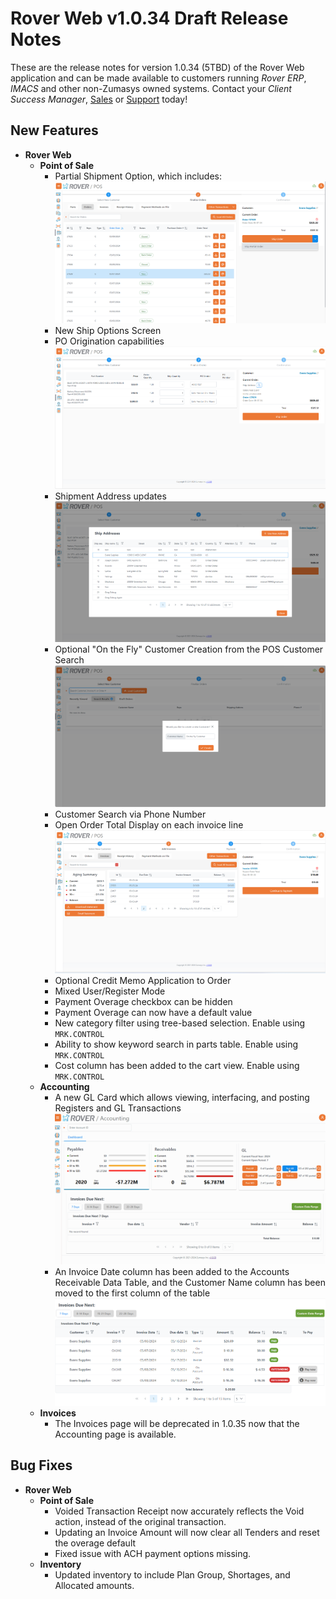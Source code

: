 # Rover Web v1.0.34 Draft Release Notes

<badge text= "Version 1.0.34" vertical="middle" />

<PageHeader />

These are the release notes for version 1.0.34 (5TBD) of the Rover Web application and can be made available to customers running _Rover ERP_, _IMACS_ and other non-Zumasys owned systems. Contact your _Client Success Manager_, [Sales](mailto:sales@zumasys.com?subject=Rover%20Web%20v1.0.34) or [Support](mailto:help@zumasys.com?subject=Rover%20Web%20v1.0.34) today!

## New Features

- **Rover Web**
  - **Point of Sale**
    - Partial Shipment Option, which includes:
    ![Partial Ship Option](./PartialShip.png)
    - New Ship Options Screen
    - PO Origination capabilities
    ![POS Ship Form](./ShipForm.png)
    - Shipment Address updates
    ![POS Ship Address Form](./shipaddress.png)
    - Optional "On the Fly" Customer Creation from the POS Customer Search
    ![POS On the Fly Customer Creation](./OnTheFlyCust.png)
    - Customer Search via Phone Number
    - Open Order Total Display on each invoice line
    ![Source Order Total](./SourceOrderTotal.png)
    - Optional Credit Memo Application to Order
    - Mixed User/Register Mode
    - Payment Overage checkbox can be hidden
    - Payment Overage can now have a default value
    - New category filter using tree-based selection. Enable using `MRK.CONTROL`
    - Ability to show keyword search in parts table. Enable using `MRK.CONTROL`
    - Cost column has been added to the cart view. Enable using `MRK.CONTROL`
  - **Accounting**
    - A new GL Card which allows viewing, interfacing, and posting Registers and GL Transactions
    ![Accounting GL Card](./accounting-gl-card.gif)
    - An Invoice Date column has been added to the Accounts Receivable Data Table, and the Customer Name column has been moved to the first column of the table
    ![Accounting AR Table](./accounting-ar-table-invoice-date.png)
  - **Invoices**
    - The Invoices page will be deprecated in 1.0.35 now that the Accounting page is available.

## Bug Fixes

- **Rover Web**
  - **Point of Sale**
    - Voided Transaction Receipt now accurately reflects the Void action, instead of the original transaction.
    - Updating an Invoice Amount will now clear all Tenders and reset the overage default
    - Fixed issue with ACH payment options missing.
  - **Inventory**
    - Updated inventory to include Plan Group, Shortages, and Allocated amounts.

<PageFooter />
